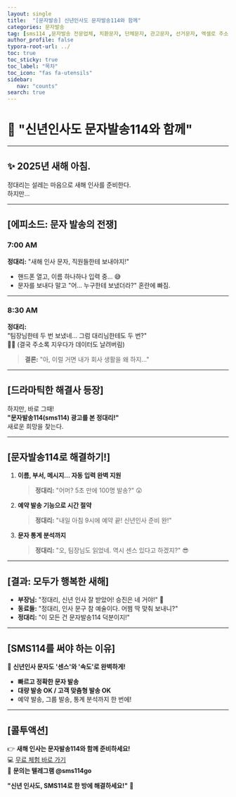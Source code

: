```yaml
---
layout: single
title:  "[문자발송] 신년인사도 문자발송114와 함께"
categories: 문자발송
tag: [sms114 ,문자발송 전문업체, 치환문자, 단체문자, 관고문자, 선거문자, 엑셀로 주소록 간편등록, 예약발송, SMS, MMS, MMS, 대량문자, 치환문자, 주소록관리, 문자연동, 문자발송전문업체, 신년문자발송, 신년인사 ]
author_profile: false
typora-root-url: ../
toc: true
toc_sticky: true
toc_label: "목차"
toc_icon: "fas fa-utensils" 
sidebar:
   nav: "counts"
search: true
---
```




# 📨 "신년인사도 문자발송114와 함께"

---

## ✨ 2025년 새해 아침.  
정대리는 설레는 마음으로 새해 인사를 준비한다.  
하지만…

---

## **[에피소드: 문자 발송의 전쟁]**

### **7:00 AM**  
**정대리:** "새해 인사 문자, 직원들한테 보내야지!"  
- 핸드폰 열고, 이름 하나하나 입력 중… 😅  
- 문자를 보내다 말고 "어… 누구한테 보냈더라?" 혼란에 빠짐.

---

### **8:30 AM**  
**정대리:**  
"팀장님한테 두 번 보냈네… 그럼 대리님한테도 두 번?"  
👩‍💻 (결국 주소록 지우다가 데이터도 날려버림)

> **결론:** "아, 이럴 거면 내가 회사 생활을 왜 하지…"  

---

## **[드라마틱한 해결사 등장]**

하지만, 바로 그때!  
**"문자발송114(sms114) 광고를 본 정대리!"**  
새로운 희망을 찾는다.

---

## **[문자발송114로 해결하기!]**

1. **이름, 부서, 메시지… 자동 입력 완벽 지원**  
   > **정대리:** "어머? 5초 만에 100명 발송?" 😲  

2. **예약 발송 기능으로 시간 절약**  
   > **정대리:** "내일 아침 9시에 예약 끝! 신년인사 준비 완!"  

3. **문자 통계 분석까지**  
   > **정대리:** "오, 팀장님도 읽었네. 역시 센스 있다고 하겠지?" 😎  

---

## **[결과: 모두가 행복한 새해]**

- **부장님:** "정대리, 신년 인사 잘 받았어! 승진은 네 거야!" 🥳  
- **동료들:** "정대리, 인사 문구 참 예술이다. 어쩜 딱 맞춰 보내니?"  
- **정대리:** "이 모든 건 문자발송114 덕분이지!"  

---

## **[SMS114를 써야 하는 이유]**

📌 **신년인사 문자도 '센스'와 '속도'로 완벽하게!**  
- **빠르고 정확한 문자 발송**  
- **대량 발송 OK / 고객 맞춤형 발송 OK**  
- 예약 발송, 그룹 발송, 통계 분석까지 한 번에!  

---

## **[콜투액션]**

👉 **새해 인사는 문자발송114와 함께 준비하세요!**  
💻 [무료 체험 바로 가기](https://sms114.co.kr)  
📩 **문의는 텔레그램 @sms114go**

**"신년 인사도, SMS114로 한 방에 해결하세요!"** 🎉